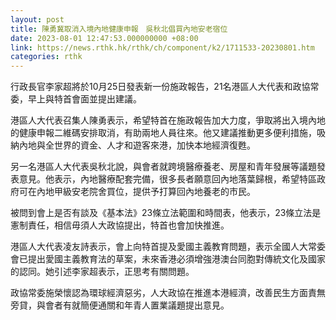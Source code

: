 ```yaml
---
layout: post
title: 陳勇冀取消入境內地健康申報　吳秋北倡買內地安老宿位
date: 2023-08-01 12:47:53.000000000 +08:00
link: https://news.rthk.hk/rthk/ch/component/k2/1711533-20230801.htm
categories: rthk
---
```


行政長官李家超將於10月25日發表新一份施政報告，21名港區人大代表和政協常委，早上與特首會面並提出建議。

港區人大代表召集人陳勇表示，希望特首在施政報告加大力度，爭取將出入境內地的健康申報二維碼安排取消，有助兩地人員往來。他又建議推動更多便利措施，吸納內地與全世界的資金、人才和遊客來港，加快本地經濟復甦。

另一名港區人大代表吳秋北說，與會者就跨境醫療養老、房屋和青年發展等議題發表意見。他表示，內地醫療配套完備，很多長者願意回內地落葉歸根，希望特區政府可在內地甲級安老院舍買位，提供予打算回內地養老的市民。

被問到會上是否有談及《基本法》23條立法範圍和時間表，他表示，23條立法是憲制責任，相信毋須人大政協提出，特首也會加快推進。

港區人大代表凌友詩表示，會上向特首提及愛國主義教育問題，表示全國人大常委會已提出愛國主義教育法的草案，未來香港必須增強港澳台同胞對傳統文化及國家的認同。她引述李家超表示，正思考有關問題。

政協常委施榮懷認為環球經濟惡劣，人大政協在推進本港經濟，改善民生方面責無旁貸，與會者有就簡便通關和年青人置業議題提出意見。
